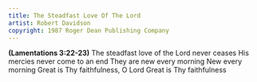 ```yaml
---
title: The Steadfast Love Of The Lord
artist: Robert Davidson
copyright: 1987 Roger Dean Publishing Company
---
```


<strong>(Lamentations 3:22-23)</strong>
The steadfast love of the Lord never ceases
His mercies never come to an end
They are new every morning
New every morning
Great is Thy faithfulness, O Lord
Great is Thy faithfulness

